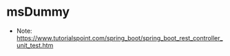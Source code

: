 # msDummy 
 * Note: https://www.tutorialspoint.com/spring_boot/spring_boot_rest_controller_unit_test.htm

